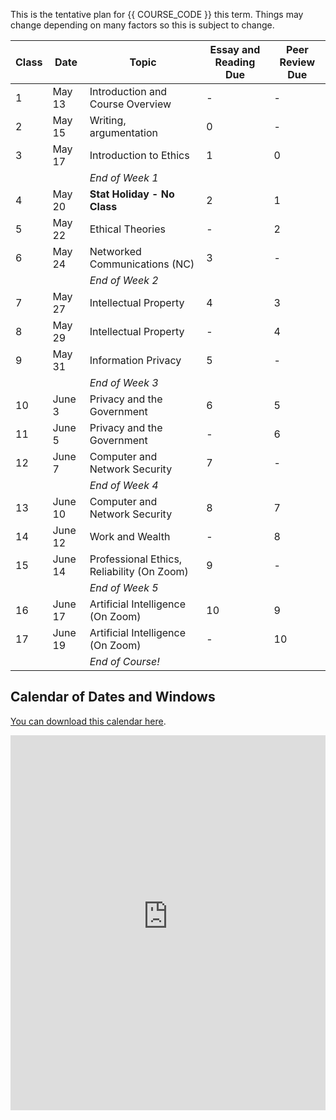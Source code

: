 This is the tentative plan for {{ COURSE_CODE }} this term.
Things may change depending on many factors so this is subject to change.

| Class | Date    | Topic                                      | Essay and Reading Due | Peer Review Due |
|-------|---------|--------------------------------------------|-----------------------|-----------------|
| 1     | May 13  | Introduction and Course Overview           | -                     | -               |
| 2     | May 15  | Writing, argumentation                     | 0                     | -               |
| 3     | May 17  | Introduction to Ethics                     | 1                     | 0               |
|       |         | *End of Week 1*                            |                       |                 |
| 4     | May 20  | **Stat Holiday - No Class**                | 2                     | 1               |
| 5     | May 22  | Ethical Theories                           | -                     | 2               |
| 6     | May 24  | Networked Communications (NC)              | 3                     | -               |
|       |         | *End of Week 2*                            |                       |                 |
| 7     | May 27  | Intellectual Property                      | 4                     | 3               |
| 8     | May 29  | Intellectual Property                      | -                     | 4               |
| 9     | May 31  | Information Privacy                        | 5                     | -               |
|       |         | *End of Week 3*                            |                       |                 |
| 10    | June 3  | Privacy and the Government                 | 6                     | 5               |
| 11    | June 5  | Privacy and the Government                 | -                     | 6               |
| 12    | June 7  | Computer and Network Security              | 7                     | -               |
|       |         | *End of Week 4*                            |                       |                 |
| 13    | June 10 | Computer and Network Security              | 8                     | 7               |
| 14    | June 12 | Work and Wealth                            | -                     | 8               |
| 15    | June 14 | Professional Ethics, Reliability (On Zoom) | 9                     | -               |
|       |         | *End of Week 5*                            |                       |                 |
| 16    | June 17 | Artificial Intelligence (On Zoom)          | 10                    | 9               |
| 17    | June 19 | Artificial Intelligence  (On Zoom)         | -                     | 10              |
|       |         | *End of Course!*                           |                       |                 |

## Calendar of Dates and Windows

[You can download this calendar here](webcal://p134-caldav.icloud.com/published/2/MTczNTA3MzQ2MTczNTA3M77mVqJVfW7xU_1BEnn2jR_KOwdBlguAaANhPYR9B93I9ufNUiscrmMnE8-DhPPHLhgfOMuZh23N6feMUBVkMFY).

<iframe id="open-web-calendar" 
    style="background:url('https://raw.githubusercontent.com/niccokunzmann/open-web-calendar/master/static/img/loaders/circular-loader.gif') center center no-repeat;"
    src="https://open-web-calendar.hosted.quelltext.eu/calendar.html?url=https%3A%2F%2Fp134-caldav.icloud.com%2Fpublished%2F2%2FMTczNTA3MzQ2MTczNTA3M77mVqJVfW7xU_1BEnn2jR_KOwdBlguAaANhPYR9B93I9ufNUiscrmMnE8-DhPPHLhgfOMuZh23N6feMUBVkMFY"
    sandbox="allow-scripts allow-same-origin allow-top-navigation"
    allowTransparency="true" scrolling="no" 
    frameborder="0" height="600px" width="100%"></iframe>